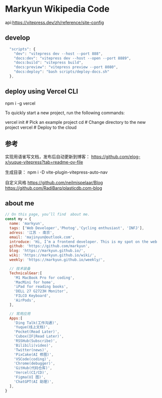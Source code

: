# Markyun Wikipedia Code

api:https://vitepress.dev/zh/reference/site-config

## develop

```js
  "scripts": {
    "dev": "vitepress dev --host --port 888",
    "docs:dev": "vitepress dev --host --open --port 8889",
    "docs:build": "vitepress build",
    "docs:preview": "vitepress preview --port 8080",
    "docs:deploy": "bash scripts/deploy-docs.sh"
  },
```

##  deploy using Vercel CLI

npm i -g vercel

  To quickly start a new project, run the following commands:

  vercel init     # Pick an example project
  cd <PROJECT>    # Change directory to the new project
  vercel          # Deploy to the cloud


## 参考

实现用语雀写文档，发布后自动更新到博客：
https://github.com/elog-x/yuque-vitepress?tab=readme-ov-file

生成目录：
npm i -D vite-plugin-vitepress-auto-nav

自定义风格
https://github.com/neilmispelaar/Blog
https://github.com/RadiBarq/plasticdb.com-blog


## about me

```js
// On this page, you’ll find  about me.
const my = {
  name: 'markyun',
  tags: ['Web Developer','Photog','Cycling enthusiast', 'INFJ'],
  adress: '江苏 - 南京',
  email: 'majinyun@outlook.com',
  introduce: 'Hi, I’m a frontend developer. This is my spot on the web for writing, projects, tutorials and anything else I want to put out there. check out the blog, or of my weekly.',
  github: 'https://github.com/markyun',
  blog: 'https://markyun.github.io/',
  wiki: 'https://markyun.github.io/wiki/',
  weekly: 'https://markyun.github.io/weekly/',

  // 技术装备
  TechnicalGear:[
    'M1 MacBook Pro for coding',
    'MacMini for home',
    'iPad for reading books',
    'DELL 27 G2723H Monitor',
    'FILCO Keyboard',
    'AirPods',
  ],

  // 常用应用
  Apps:[
    'Ding Talk(工作沟通)',
    'Yuque(线上文档)',
    'Pocket(Read Later)',
    'Cubox(IF|Read Later)',
    'RSSHub(Subscribe)',
    'Bilibili(video)',
    'Twitter(news)',
    'PixCake(AI 修图)',
    'VSCode(coding)',
    'Chrome(debugger)',
    'GitHub(代码仓库)',
    'Vercel(CI/CD)',
    'Figma(UI 图)',
    'ChatGPT(AI 助理)',
  ],
}

```
